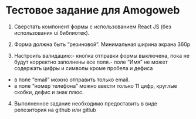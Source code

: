 # Тестовое задание для Amogoweb

1. Сверстать компонент формы с использованием React JS (без использования ui библиотек).

2. Форма должна быть “резиновой”. Минимальная ширина экрана 360p

3. Настроить валидацию:- кнопка отправки формы выключена, пока не будут корректно заполнены все поля.- поле “Имя” не может содержать цифры
 и символы кроме пробела и дефиса
- в поле “email” можно отправить только
email.
- в поле “номер телефона” можно ввести только 11 цифр,
круглые скобки, дефис и знак плюс.

4. Выполненное задание необходимо предоставить
 в виде репозитория на github или gitlub